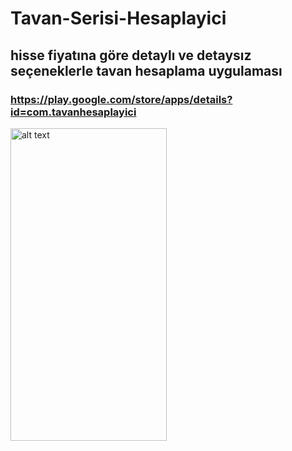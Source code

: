 # Tavan-Serisi-Hesaplayici
## hisse fiyatına göre detaylı ve detaysız seçeneklerle tavan hesaplama uygulaması 

### https://play.google.com/store/apps/details?id=com.tavanhesaplayici


 <img src="https://user-images.githubusercontent.com/105156986/223400550-43640f85-42d2-4a8d-a411-fef5b8f89153.png" alt="alt text" width="250" height="500">
